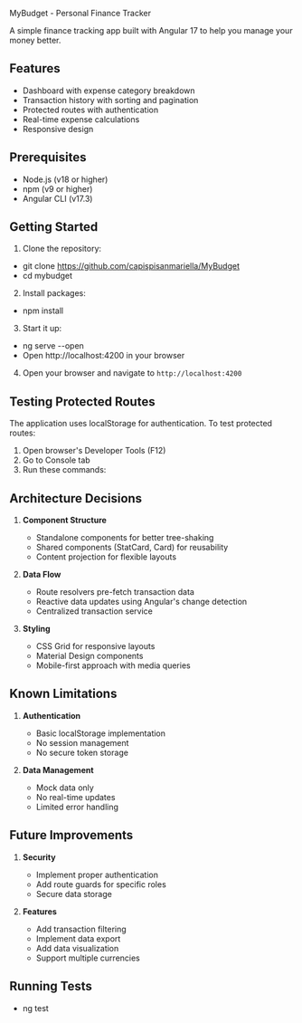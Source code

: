 MyBudget - Personal Finance Tracker

A simple finance tracking app built with Angular 17 to help you manage your money better.

## Features
- Dashboard with expense category breakdown
- Transaction history with sorting and pagination
- Protected routes with authentication
- Real-time expense calculations
- Responsive design

## Prerequisites
- Node.js (v18 or higher)
- npm (v9 or higher)
- Angular CLI (v17.3)

## Getting Started

1. Clone the repository:
- git clone https://github.com/capispisanmariella/MyBudget
- cd mybudget

2. Install packages:
- npm install

3. Start it up:
- ng serve --open
- Open http://localhost:4200 in your browser

4. Open your browser and navigate to `http://localhost:4200`

## Testing Protected Routes
The application uses localStorage for authentication. To test protected routes:

1. Open browser's Developer Tools (F12)
2. Go to Console tab
3. Run these commands:

## Architecture Decisions

1. **Component Structure**
   - Standalone components for better tree-shaking
   - Shared components (StatCard, Card) for reusability
   - Content projection for flexible layouts

2. **Data Flow**
   - Route resolvers pre-fetch transaction data
   - Reactive data updates using Angular's change detection
   - Centralized transaction service

3. **Styling**
   - CSS Grid for responsive layouts
   - Material Design components
   - Mobile-first approach with media queries

## Known Limitations

1. **Authentication**
   - Basic localStorage implementation
   - No session management
   - No secure token storage

2. **Data Management**
   - Mock data only
   - No real-time updates
   - Limited error handling

## Future Improvements

1. **Security**
   - Implement proper authentication
   - Add route guards for specific roles
   - Secure data storage

2. **Features**
   - Add transaction filtering
   - Implement data export
   - Add data visualization
   - Support multiple currencies

## Running Tests
- ng test